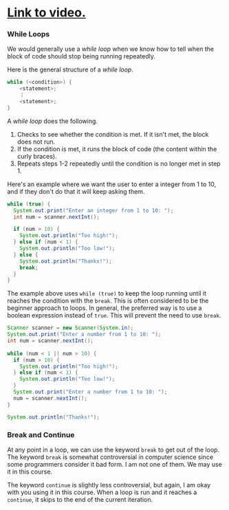 # [Link to video.](https://www.youtube.com/watch?v=PAfi9PEa74U&list=PLVD25niNi0BkgQHyEFkuuBp_IQ4q67jIC)

### While Loops

We would generally use a *while loop* when we know how to tell when the block of code should stop being running repeatedly.

Here is the general structure of a *while loop*.

```java
while (<condition>) {
    <statement>;
    ⋮
    <statement>;
}
```

A *while loop* does the following.

1. Checks to see whether the condition is met. If it isn't met, the block does not run.
2. If the condition is met, it runs the block of code (the content within the curly braces).
3. Repeats steps 1-2 repeatedly until the condition is no longer met in step 1.

Here's an example where we want the user to enter a integer from 1 to 10, and if they don't do that it will keep asking them.

```java
while (true) {
  System.out.print("Enter an integer from 1 to 10: ");
  int num = scanner.nextInt();  

  if (num > 10) {
    System.out.println("Too high!");
  } else if (num < 1) {
    System.out.println("Too low!");
  } else {
    System.out.println("Thanks!");
    break;
  }
}
```

The example above uses `while (true)` to keep the loop running until it reaches the condition with the `break`. This is often considered to be the beginner approach to loops. In general, the preferred way is to use a boolean expression instead of `true`. This will prevent the need to use `break`.

```java
Scanner scanner = new Scanner(System.in);
System.out.print("Enter a number from 1 to 10: ");
int num = scanner.nextInt();  
		
while (num < 1 || num > 10) {
  if (num > 10) {
    System.out.println("Too high!");
  } else if (num < 1) {
    System.out.println("Too low!");
  } 
  System.out.print("Enter a number from 1 to 10: ");
  num = scanner.nextInt();  
}

System.out.println("Thanks!");
```


### Break and Continue

At any point in a loop, we can use the keyword `break` to get out of the loop. The keyword `break` is somewhat controversial in computer science since some programmers consider it bad form. I am not one of them. We may use it in this course.

The keyword `continue` is slightly less controversial, but again, I am okay with you using it in this course. When a loop is run and it reaches a `continue`, it skips to the end of the current iteration.

